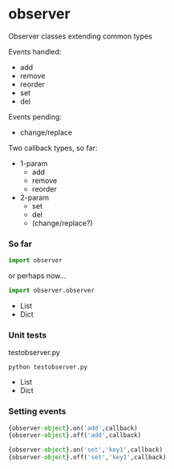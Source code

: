 # observer
Observer classes extending common types

Events handled:
- add
- remove
- reorder
- set
- del

Events pending:
- change/replace

Two callback types, so far:
- 1-param
  - add
  - remove
  - reorder
- 2-param
  - set
  - del
  - (change/replace?)

### So far
```python
import observer
```
or perhaps now...
```python
import observer.observer
```
- List
- Dict

### Unit tests
testobserver.py
```shell
python testobserver.py
```

- List
- Dict

### Setting events
```python
{observer-object}.on('add',callback)
{observer-object}.off('add',callback)
```

```python
{observer-object}.on('set','key1',callback)
{observer-object}.off('set','key1',callback)
```
